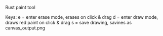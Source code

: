 Rust paint tool

Keys:
    e = enter erase mode, erases on click & drag
    d = enter draw mode, draws red paint on click & drag
    s = save drawing, savines as canvas_output.png
